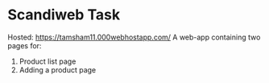 # Scandiweb Task
Hosted: https://tamsham11.000webhostapp.com/
A web-app containing two pages for:
1. Product list page
2. Adding a product page
